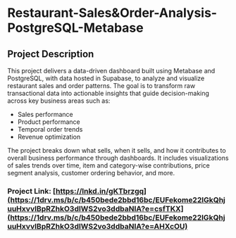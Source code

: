 # Restaurant-Sales&Order-Analysis-PostgreSQL-Metabase
## Project Description
This project delivers a data-driven dashboard built using Metabase and PostgreSQL, with data hosted in Supabase, to analyze and visualize restaurant sales and order patterns. The goal is to transform raw transactional data into actionable insights that guide decision-making across key business areas such as:

- Sales performance
- Product performance
- Temporal order trends
- Revenue optimization

The project breaks down what sells, when it sells, and how it contributes to overall business performance through dashboards. It includes visualizations of sales trends over time, item and category-wise contributions, price segment analysis, customer ordering behavior, and more.

### Project Link: [https://lnkd.in/gKTbrzgq](https://1drv.ms/b/c/b450bede2bbd16bc/EUFekome22lGkQhjuuHxvvIBpRZhkO3dIWS2vo3ddbaNIA?e=csfTKX](https://1drv.ms/b/c/b450bede2bbd16bc/EUFekome22lGkQhjuuHxvvIBpRZhkO3dIWS2vo3ddbaNIA?e=AHXcOU)
